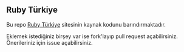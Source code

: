 ## Ruby Türkiye

Bu repo [Ruby Türkiye](https://rubyturkiye.org/) sitesinin kaynak kodunu barındırmaktadır.

Eklemek istediğiniz birşey var ise fork'layıp pull request açabilirsiniz.
Önerileriniz için issue açabilirsiniz.

